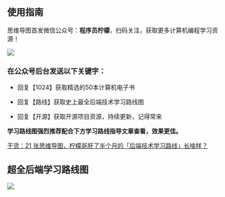 ## 使用指南

思维导图首发微信公众号：**程序员柠檬**，扫码关注，获取更多计算机编程学习资源！

![](https://cdn.jsdelivr.net/gh/lemonchann/images/gzh/搜一搜公众号推广物料图片-png/8cm.jpg)


### 在公众号后台发送以下关键字：

- 回复【1024】获取精选的50本计算机电子书

- 回复【路线】获取史上最全后端技术学习路线图


- 回复【开源】获取开源项目资源，持续更新，记得常来

  

**学习路线图强烈推荐配合下方学习路线指导文章查看，效果更佳。**

[干货：21 张思维导图，柠檬哥肝了半个月的「后端技术学习路线」长啥样？](https://mp.weixin.qq.com/s/tR8FubbsXnZNiIc8F94zCw)



## 超全后端学习路线图

![](https://cdn.jsdelivr.net/gh/imcoderlemon/CodeClass/img/后端技术学习路线By-公众号@程序员柠檬.png)